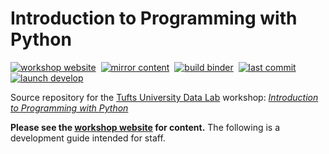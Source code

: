# Introduction to Programming with Python

[![workshop website][workshop-webiste-badge]][workshop-webiste-link]&nbsp;
[![mirror content][mirror-content-badge]](../../actions/workflows/mirror-content.yml)&nbsp;
[![build binder][build-binder-badge]](../../actions/workflows/build-binder.yml)&nbsp;
[![last commit][last-commit-badge]](../../commits/main)&nbsp;
[![launch develop][develop-launch-badge]][develop-launch-link]

Source repository for the [Tufts University Data Lab][datalab-website-link] workshop: [*Introduction to Programming with Python*][workshop-webiste-link]

**Please see the [workshop website][workshop-webiste-link] for content.** The following is a development guide intended for staff.

<!-- define reference-style links -->

[workshop-webiste-link]: https://tuftsdatalab.github.io/intro-python/
[datalab-website-link]: https://sites.tufts.edu/datalab/
[develop-launch-link]: https://mybinder.org/v2/gh/tuftsdatalab/intro-python/develop?urlpath=lab

[workshop-webiste-badge]: https://img.shields.io/website?label=workshop%20webiste&url=https://tuftsdatalab.github.io/intro-python/
[mirror-content-badge]: https://img.shields.io/github/workflow/status/tuftsdatalab/intro-python/mirror-content?label=mirror%20content
[build-binder-badge]: https://img.shields.io/github/workflow/status/tuftsdatalab/intro-python/build-binder?label=build%20binder
[last-commit-badge]: https://img.shields.io/github/last-commit/tuftsdatalab/intro-python
[develop-launch-badge]: https://tuftsdatalab.github.io/badges/develop.svg
